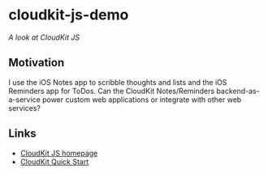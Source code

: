 # cloudkit-js-demo

_A look at CloudKit JS_

## Motivation

I use the iOS Notes app to scribble thoughts and lists and the iOS Reminders app for ToDos. Can the CloudKit Notes/Reminders backend-as-a-service power custom web applications or integrate with other web services?

## Links

* [CloudKit JS homepage](https://developer.apple.com/documentation/cloudkitjs)
* [CloudKit Quick Start](https://developer.apple.com/library/archive/documentation/DataManagement/Conceptual/CloudKitQuickStart/Introduction/Introduction.html#//apple_ref/doc/uid/TP40014987)
